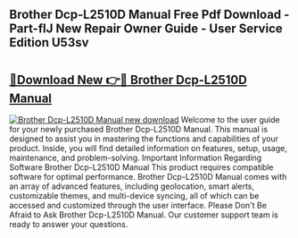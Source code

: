 ## Brother Dcp-L2510D Manual Free Pdf Download - Part-fIJ New Repair Owner Guide - User Service Edition U53sv

# <h2><a href="http://cf14287.oget.top/?id=Brother+Dcp-L2510D+Manual">🔗Download New 👉🔴 Brother Dcp-L2510D Manual</a></h2>

[![Brother Dcp-L2510D Manual new download](https://i.imgur.com/5g1atiW.png)](http://cf14287.oget.top/?id=Brother+Dcp-L2510D+Manual)
Welcome to the user guide for your newly purchased Brother Dcp-L2510D Manual. This manual is designed to assist you in mastering the functions and capabilities of your product. Inside, you will find detailed information on features, setup, usage, maintenance, and problem-solving. Important Information Regarding Software Brother Dcp-L2510D Manual This product requires compatible software for optimal performance. Brother Dcp-L2510D Manual comes with an array of advanced features, including geolocation, smart alerts, customizable themes, and multi-device syncing, all of which can be accessed and customized through the user interface. Please Don't Be Afraid to Ask Brother Dcp-L2510D Manual. Our customer support team is ready to answer your questions.
